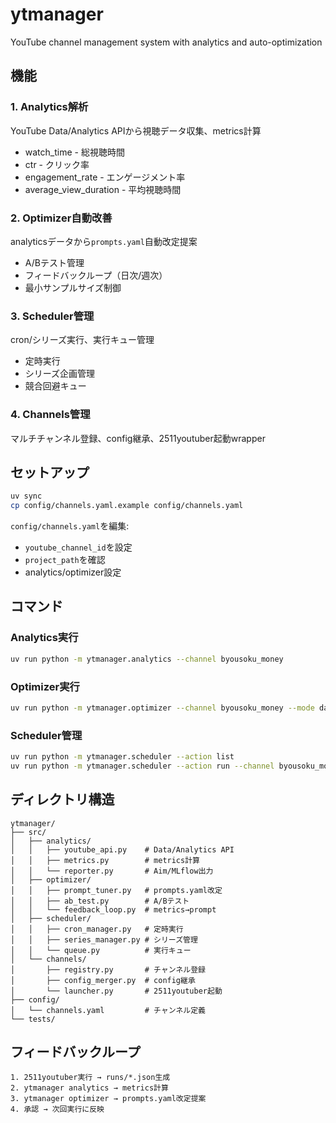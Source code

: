 # ytmanager

YouTube channel management system with analytics and auto-optimization

## 機能

### 1. Analytics解析
YouTube Data/Analytics APIから視聴データ収集、metrics計算

- watch_time - 総視聴時間
- ctr - クリック率
- engagement_rate - エンゲージメント率
- average_view_duration - 平均視聴時間

### 2. Optimizer自動改善
analyticsデータから`prompts.yaml`自動改定提案

- A/Bテスト管理
- フィードバックループ（日次/週次）
- 最小サンプルサイズ制御

### 3. Scheduler管理
cron/シリーズ実行、実行キュー管理

- 定時実行
- シリーズ企画管理
- 競合回避キュー

### 4. Channels管理
マルチチャンネル登録、config継承、2511youtuber起動wrapper

## セットアップ

```bash
uv sync
cp config/channels.yaml.example config/channels.yaml
```

`config/channels.yaml`を編集:
- `youtube_channel_id`を設定
- `project_path`を確認
- analytics/optimizer設定

## コマンド

### Analytics実行
```bash
uv run python -m ytmanager.analytics --channel byousoku_money
```

### Optimizer実行
```bash
uv run python -m ytmanager.optimizer --channel byousoku_money --mode daily
```

### Scheduler管理
```bash
uv run python -m ytmanager.scheduler --action list
uv run python -m ytmanager.scheduler --action run --channel byousoku_money
```

## ディレクトリ構造

```
ytmanager/
├── src/
│   ├── analytics/
│   │   ├── youtube_api.py    # Data/Analytics API
│   │   ├── metrics.py        # metrics計算
│   │   └── reporter.py       # Aim/MLflow出力
│   ├── optimizer/
│   │   ├── prompt_tuner.py   # prompts.yaml改定
│   │   ├── ab_test.py        # A/Bテスト
│   │   └── feedback_loop.py  # metrics→prompt
│   ├── scheduler/
│   │   ├── cron_manager.py   # 定時実行
│   │   ├── series_manager.py # シリーズ管理
│   │   └── queue.py          # 実行キュー
│   └── channels/
│       ├── registry.py       # チャンネル登録
│       ├── config_merger.py  # config継承
│       └── launcher.py       # 2511youtuber起動
├── config/
│   └── channels.yaml         # チャンネル定義
└── tests/
```

## フィードバックループ

```
1. 2511youtuber実行 → runs/*.json生成
2. ytmanager analytics → metrics計算
3. ytmanager optimizer → prompts.yaml改定提案
4. 承認 → 次回実行に反映
```
